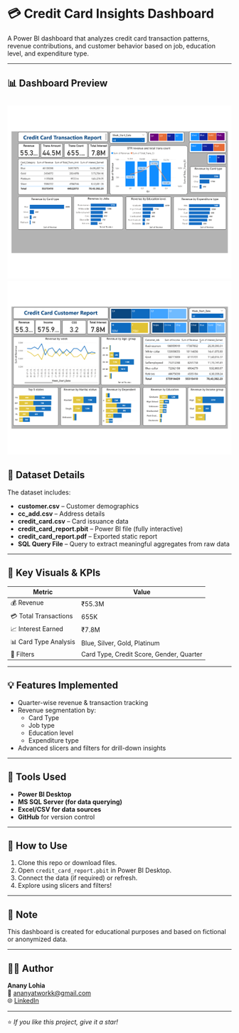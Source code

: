 # 💳 Credit Card Insights Dashboard

A Power BI dashboard that analyzes credit card transaction patterns, revenue contributions, and customer behavior based on job, education level, and expenditure type.

---

## 📊 Dashboard Preview

![Dashboard Screenshot](DashBoard1.png)
![Dashboard Screenshot](DashBoard2.png)
---

## 📁 Dataset Details

The dataset includes:
- **customer.csv** – Customer demographics
- **cc_add.csv** – Address details
- **credit_card.csv** – Card issuance data
- **credit_card_report.pbit** – Power BI file (fully interactive)
- **credit_card_report.pdf** – Exported static report
- **SQL Query File** – Query to extract meaningful aggregates from raw data

---

## 📌 Key Visuals & KPIs

| Metric | Value |
|--------|-------|
| 💰 Revenue | ₹55.3M |
| 💳 Total Transactions | 655K |
| 📈 Interest Earned | ₹7.8M |
| 📊 Card Type Analysis | Blue, Silver, Gold, Platinum |
| 🧠 Filters | Card Type, Credit Score, Gender, Quarter |

---

## 💡 Features Implemented

- Quarter-wise revenue & transaction tracking
- Revenue segmentation by:
  - Card Type
  - Job type
  - Education level
  - Expenditure type
- Advanced slicers and filters for drill-down insights

---

## 🧱 Tools Used

- **Power BI Desktop**
- **MS SQL Server (for data querying)**
- **Excel/CSV for data sources**
- **GitHub** for version control

---

## 🚀 How to Use

1. Clone this repo or download files.
2. Open `credit_card_report.pbit` in Power BI Desktop.
3. Connect the data (if required) or refresh.
4. Explore using slicers and filters!

---

## 📌 Note

This dashboard is created for educational purposes and based on fictional or anonymized data.

---

## 🧑‍💻 Author

**Anany Lohia**  
📧 ananyatworkk@gmail.com  
🌐 [LinkedIn](https://www.linkedin.com/in/ananyakrlohia/)

---

⭐ *If you like this project, give it a star!*
